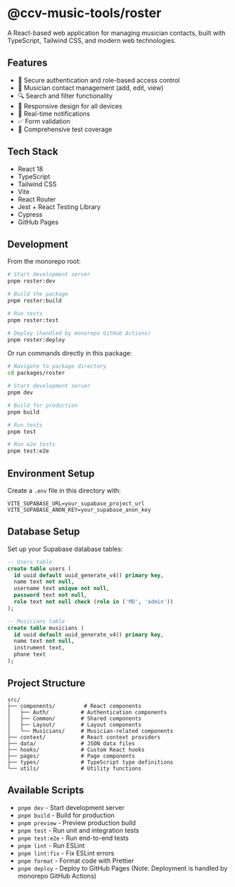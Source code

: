 # @ccv-music-tools/roster

A React-based web application for managing musician contacts, built with TypeScript, Tailwind CSS, and modern web technologies.

## Features

* 🔐 Secure authentication and role-based access control
* 👥 Musician contact management (add, edit, view)
* 🔍 Search and filter functionality
* 📱 Responsive design for all devices
* 🔔 Real-time notifications
* ✅ Form validation
* 🧪 Comprehensive test coverage

## Tech Stack

* React 18
* TypeScript
* Tailwind CSS
* Vite
* React Router
* Jest + React Testing Library
* Cypress
* GitHub Pages

## Development

From the monorepo root:

```bash
# Start development server
pnpm roster:dev

# Build the package
pnpm roster:build

# Run tests
pnpm roster:test

# Deploy (handled by monorepo GitHub Actions)
pnpm roster:deploy
```

Or run commands directly in this package:

```bash
# Navigate to package directory
cd packages/roster

# Start development server
pnpm dev

# Build for production
pnpm build

# Run tests
pnpm test

# Run e2e tests
pnpm test:e2e
```

## Environment Setup

Create a `.env` file in this directory with:

```
VITE_SUPABASE_URL=your_supabase_project_url
VITE_SUPABASE_ANON_KEY=your_supabase_anon_key
```

## Database Setup

Set up your Supabase database tables:

```sql
-- Users table
create table users (
  id uuid default uuid_generate_v4() primary key,
  name text not null,
  username text unique not null,
  password text not null,
  role text not null check (role in ('MD', 'admin'))
);

-- Musicians table
create table musicians (
  id uuid default uuid_generate_v4() primary key,
  name text not null,
  instrument text,
  phone text
);
```

## Project Structure

```
src/
├── components/         # React components
│   ├── Auth/          # Authentication components
│   ├── Common/        # Shared components
│   ├── Layout/        # Layout components
│   └── Musicians/     # Musician-related components
├── context/           # React context providers
├── data/              # JSON data files
├── hooks/             # Custom React hooks
├── pages/             # Page components
├── types/             # TypeScript type definitions
└── utils/             # Utility functions
```

## Available Scripts

* `pnpm dev` - Start development server
* `pnpm build` - Build for production
* `pnpm preview` - Preview production build
* `pnpm test` - Run unit and integration tests
* `pnpm test:e2e` - Run end-to-end tests
* `pnpm lint` - Run ESLint
* `pnpm lint:fix` - Fix ESLint errors
* `pnpm format` - Format code with Prettier
* `pnpm deploy` - Deploy to GitHub Pages (Note: Deployment is handled by monorepo GitHub Actions) 
